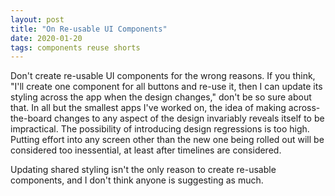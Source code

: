```yaml
---
layout: post
title: "On Re-usable UI Components"
date: 2020-01-20
tags: components reuse shorts
---
```


Don't create re-usable UI components for the wrong reasons. If you think, "I'll create one component for all buttons and re-use it, then I can update its styling across the app when the design changes," don't be so sure about that. In all but the smallest apps I've worked on, the idea of making across-the-board changes to any aspect of the design invariably reveals itself to be impractical. The possibility of introducing design regressions is too high. Putting effort into any screen other than the new one being rolled out will be considered too inessential, at least after timelines are considered.

Updating shared styling isn't the only reason to create re-usable components, and I don't think anyone is suggesting as much.

